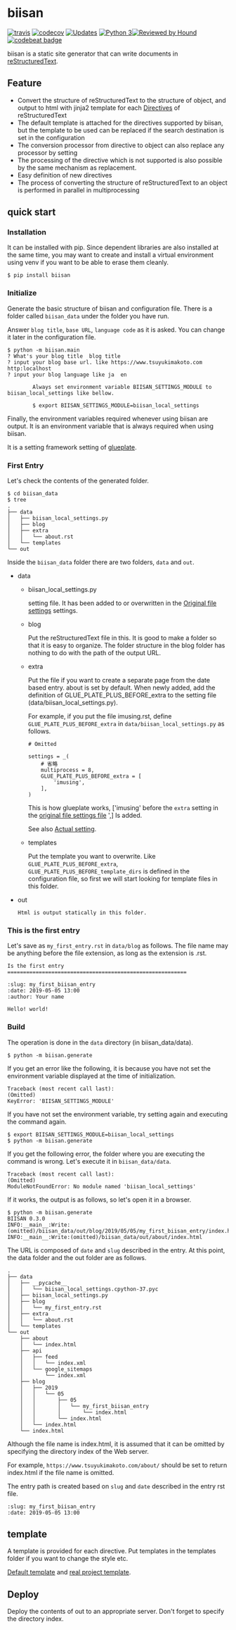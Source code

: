 # biisan

[![travis](https://travis-ci.org/tsuyukimakoto/biisan.svg?branch=master)](https://travis-ci.org/tsuyukimakoto/biisan) [![codecov](https://codecov.io/gh/tsuyukimakoto/biisan/branch/master/graph/badge.svg)](https://codecov.io/gh/tsuyukimakoto/biisan) [![Updates](https://pyup.io/repos/github/tsuyukimakoto/biisan/shield.svg)](https://pyup.io/repos/github/tsuyukimakoto/biisan/) [![Python 3](https://pyup.io/repos/github/tsuyukimakoto/biisan/python-3-shield.svg)](https://pyup.io/repos/github/tsuyukimakoto/biisan/)[![Reviewed by Hound](https://img.shields.io/badge/Reviewed_by-Hound-8E64B0.svg)](https://houndci.com)[![codebeat badge](https://codebeat.co/badges/e5a0ad5d-baab-4795-b07d-e03594b477d4)](https://codebeat.co/projects/github-com-tsuyukimakoto-biisan-master)

biisan is a static site generator that can write documents in [reStructuredText](http://docutils.sourceforge.net/rst.html).

## Feature

- Convert the structure of reStructuredText to the structure of object, and output to html with jinja2 template for each [Directives](http://docutils.sourceforge.net/docs/user/rst/cheatsheet.txt) of reStructuredText
- The default template is attached for the directives supported by biisan, but the template to be used can be replaced if the search destination is set in the configuration
- The conversion processor from directive to object can also replace any processor by setting
- The processing of the directive which is not supported is also possible by the same mechanism as replacement.
- Easy definition of new directives
- The process of converting the structure of reStructuredText to an object is performed in parallel in multiprocessing

## quick start

### Installation

It can be installed with pip. Since dependent libraries are also installed at the same time, you may want to create and install a virtual environment using venv if you want to be able to erase them cleanly.

```
$ pip install biisan
```

### Initialize

Generate the basic structure of biisan and configuration file. There is a folder called `biisan_data` under the folder you have run.

Answer `blog title`, `base URL`, `language code` as it is asked. You can change it later in the configuration file.

```
$ python -m biisan.main
? What's your blog title  blog title
? input your blog base url. like https://www.tsuyukimakoto.com  http:localhost
? input your blog language like ja  en

        Always set environment variable BIISAN_SETTINGS_MODULE to biisan_local_settings like bellow.

        $ export BIISAN_SETTINGS_MODULE=biisan_local_settings

```

Finally, the environment variables required whenever using biisan are output. It is an environment variable that is always required when using biisan.

It is a setting framework setting of [glueplate](https://pypi.org/project/glueplate/).

### First Entry

Let's check the contents of the generated folder.

```
$ cd biisan_data
$ tree
.
├── data
│   ├── biisan_local_settings.py
│   ├── blog
│   ├── extra
│   │   └── about.rst
│   └── templates
└── out
```

Inside the `biisan_data` folder there are two folders, `data` and `out`.

- data

    - biisan_local_settings.py

        setting file. It has been added to or overwritten in the [Original file settings](https://github.com/tsuyukimakoto/biisan/blob/master/biisan/biisan_settings.py) settings.

    - blog

        Put the reStructuredText file in this. It is good to make a folder so that it is easy to organize. The folder structure in the blog folder has nothing to do with the path of the output URL.

    - extra

        Put the file if you want to create a separate page from the date based entry. about is set by default.
        When newly added, add the definition of GLUE_PLATE_PLUS_BEFORE_extra to the setting file (data/biisan_local_settings.py).

        For example, if you put the file imusing.rst, define `GLUE_PLATE_PLUS_BEFORE_extra` in `data/biisan_local_settings.py` as follows.

        ```
        # Omitted

        settings = _(
            # 省略
            multiprocess = 8,
            GLUE_PLATE_PLUS_BEFORE_extra = [
                'imusing',
            ],
        )
        ```

        This is how glueplate works, ['imusing' before the `extra` setting in the [original file settings file](https://github.com/tsuyukimakoto/biisan/blob/master/biisan/biisan_settings.py) ',] Is added.

        See also [Actual setting](https://github.com/tsuyukimakoto/tsuyukimakoto.com/blob/master/data/biisan_local_settings.py#L19).

    - templates

        Put the template you want to overwrite. Like `GLUE_PLATE_PLUS_BEFORE_extra`, `GLUE_PLATE_PLUS_BEFORE_template_dirs` is defined in the configuration file, so first we will start looking for template files in this folder.

- out

      Html is output statically in this folder.

### This is the first entry

Let's save as `my_first_entry.rst` in `data/blog` as follows. The file name may be anything before the file extension, as long as the extension is .rst.

```
Is the first entry
=========================================================

:slug: my_first_biisan_entry
:date: 2019-05-05 13:00
:author: Your name

Hello! world!
```

### Build

The operation is done in the `data` directory (in biisan_data/data).

```
$ python -m biisan.generate
```

If you get an error like the following, it is because you have not set the environment variable displayed at the time of initialization.

```
Traceback (most recent call last):
(Omitted)
KeyError: 'BIISAN_SETTINGS_MODULE'
```

If you have not set the environment variable, try setting again and executing the command again.

```
$ export BIISAN_SETTINGS_MODULE=biisan_local_settings
$ python -m biisan.generate
```

If you get the following error, the folder where you are executing the command is wrong. Let's execute it in `biisan_data/data`.

```
Traceback (most recent call last):
(Omitted)
ModuleNotFoundError: No module named 'biisan_local_settings'
```

If it works, the output is as follows, so let's open it in a browser.

```
$ python -m biisan.generate
BIISAN 0.3.0
INFO:__main__:Write:(omitted)/biisan_data/out/blog/2019/05/05/my_first_biisan_entry/index.html
INFO:__main__:Write:(omitted)/biisan_data/out/about/index.html
```

The URL is composed of `date` and `slug` described in the entry. At this point, the data folder and the out folder are as follows.

```
.
├── data
│   ├── __pycache__
│   │   └── biisan_local_settings.cpython-37.pyc
│   ├── biisan_local_settings.py
│   ├── blog
│   │   └── my_first_entry.rst
│   ├── extra
│   │   └── about.rst
│   └── templates
└── out
    ├── about
    │   └── index.html
    ├── api
    │   ├── feed
    │   │   └── index.xml
    │   └── google_sitemaps
    │       └── index.xml
    ├── blog
    │   ├── 2019
    │   │   └── 05
    │   │       ├── 05
    │   │       │   └── my_first_biisan_entry
    │   │       │       └── index.html
    │   │       └── index.html
    │   └── index.html
    └── index.html
```

Although the file name is index.html, it is assumed that it can be omitted by specifying the directory index of the Web server.

For example, `https://www.tsuyukimakoto.com/about/` should be set to return index.html if the file name is omitted.

The entry path is created based on `slug` and `date` described in the entry rst file.

```
:slug: my_first_biisan_entry
:date: 2019-05-05 13:00
```

## template

A template is provided for each directive. Put templates in the templates folder if you want to change the style etc.

[Default template](https://github.com/tsuyukimakoto/biisan/tree/master/biisan/templates) and [real project template](https://github.com/tsuyukimakoto/tsuyukimakoto.com/tree/master/data/templates).

## Deploy

Deploy the contents of out to an appropriate server. Don't forget to specify the directory index.
